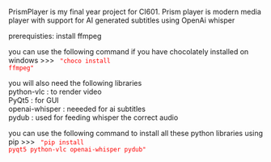 PrismPlayer is my final year project for CI601. 
Prism player is modern media player with support for AI generated subtitles using OpenAi whisper

prerequisties: install ffmpeg 

you can use the following command if you have chocolately installed on windows >>> <code style="color : red"> "choco install ffmpeg" </code>

you will also need the following libraries <br />
python-vlc : to render video <br />
PyQt5 : for GUI<br />
openai-whisper : neeeded for ai subtitles <br />
pydub : used for feeding whisper the correct audio<br />

you can use the following command to install all these python libraries using pip >>> <code style="color : red"> "pip install pyqt5 python-vlc openai-whisper pydub" </code>
